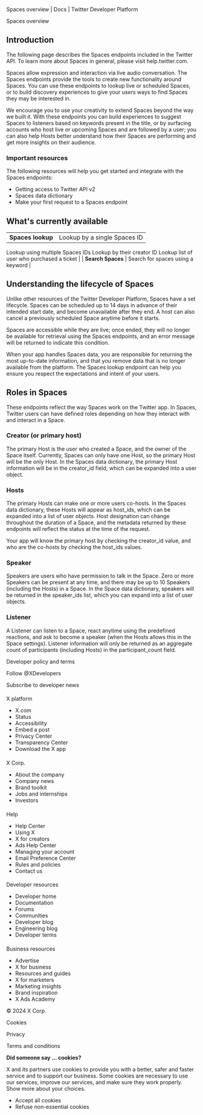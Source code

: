 
Spaces overview | Docs | Twitter Developer Platform 

Spaces overview

Introduction
------------

The following page describes the Spaces endpoints included in the Twitter API. To learn more about Spaces in general, please visit help.twitter.com. 

Spaces allow expression and interaction via live audio conversation. The Spaces endpoints provide the tools to create new functionality around Spaces. You can use these endpoints to lookup live or scheduled Spaces, or to build discovery experiences to give your users ways to find Spaces they may be interested in.

We encourage you to use your creativity to extend Spaces beyond the way we built it. With these endpoints you can build experiences to suggest Spaces to listeners based on keywords present in the title, or by surfacing accounts who host live or upcoming Spaces and are followed by a user; you can also help Hosts better understand how their Spaces are performing and get more insights on their audience.  

### Important resources

The following resources will help you get started and integrate with the Spaces endpoints:

* Getting access to Twitter API v2
* Spaces data dictionary
* Make your first request to a Spaces endpoint

What's currently available
--------------------------

|  |  |
| --- | --- |
| **Spaces lookup** | Lookup by a single Spaces ID
Lookup using multiple Spaces IDs
Lookup by their creator ID
Lookup list of user who purchased a ticket |
| **Search Spaces** | Search for spaces using a keyword |

Understanding the lifecycle of Spaces
--------------------------------------

Unlike other resources of the Twitter Developer Platform, Spaces have a set lifecycle. Spaces can be scheduled up to 14 days in advance of their intended start date, and become unavailable after they end. A host can also cancel a previously scheduled Space anytime before it starts.

Spaces are accessible while they are live; once ended, they will no longer be available for retrieval using the Spaces endpoints, and an error message will be returned to indicate this condition.

When your app handles Spaces data, you are responsible for returning the most up-to-date information, and that you remove data that is no longer available from the platform. The Spaces lookup endpoint can help you ensure you respect the expectations and intent of your users.  

Roles in Spaces
---------------

These endpoints reflect the way Spaces work on the Twitter app. In Spaces, Twitter users can have defined roles depending on how they interact with and interact in a Space.  

### Creator (or primary host)

The primary Host is the user who created a Space, and the owner of the Space itself. Currently, Spaces can only have one Host, so the primary Host will be the only Host. In the Spaces data dictionary, the primary Host information will be in the creator\_id field, which can be expanded into a user object.  

### Hosts

The primary Hosts can make one or more users co-hosts. In the Spaces data dictionary, these Hosts will appear as host\_ids, which can be expanded into a list of user objects. Host designation can change throughout the duration of a Space, and the metadata returned by these endpoints will reflect the status at the time of the request.

Your app will know the primary host by checking the creator\_id value, and who are the co-hosts by checking the host\_ids values.  

### Speaker

Speakers are users who have permission to talk in the Space. Zero or more Speakers can be present at any time, and there may be up to 10 Speakers (including the Hosts) in a Space. In the Space data dictionary, speakers will be returned in the speaker\_ids list, which you can expand into a list of user objects.  

### Listener

A Listener can listen to a Space, react anytime using the predefined reactions, and ask to become a speaker (when the Hosts allows this in the Space settings). Listener information will only be returned as an aggregate count of participants (including Hosts) in the participant\_count field.  

Developer policy and terms

Follow @XDevelopers

Subscribe to developer news

#### 
 X platform

* X.com
* Status
* Accessibility
* Embed a post
* Privacy Center
* Transparency Center
* Download the X app

#### 
 X Corp.

* About the company
* Company news
* Brand toolkit
* Jobs and internships
* Investors

#### 
 Help

* Help Center
* Using X
* X for creators
* Ads Help Center
* Managing your account
* Email Preference Center
* Rules and policies
* Contact us

#### 
 Developer resources

* Developer home
* Documentation
* Forums
* Communities
* Developer blog
* Engineering blog
* Developer terms

#### 
 Business resources

* Advertise
* X for business
* Resources and guides
* X for marketers
* Marketing insights
* Brand inspiration
* X Ads Academy

 © 2024 X Corp.

Cookies

Privacy

Terms and conditions

**Did someone say … cookies?**  

 X and its partners use cookies to provide you with a better, safer and
 faster service and to support our business. Some cookies are necessary to use
 our services, improve our services, and make sure they work properly.
 Show more about your choices.

* Accept all cookies
* Refuse non-essential cookies